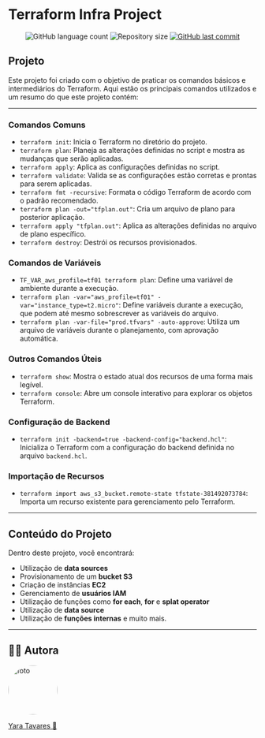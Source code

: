 
# Terraform Infra Project

<p align="center">
  <img alt="GitHub language count" src="https://img.shields.io/github/languages/count/yaratavares/Infra-Terraform?color=%2304D361">
  <img alt="Repository size" src="https://img.shields.io/github/repo-size/yaratavares/Infra-Terraform">
  <a href="https://github.com/yaratavares/Infra-Terraform/commits/main">
    <img alt="GitHub last commit" src="https://img.shields.io/github/last-commit/yaratavares/Infra-Terraform">
  </a>
</p>

## Projeto

Este projeto foi criado com o objetivo de praticar os comandos básicos e intermediários do Terraform. Aqui estão os principais comandos utilizados e um resumo do que este projeto contém:

---

### Comandos Comuns

- `terraform init`: Inicia o Terraform no diretório do projeto.
- `terraform plan`: Planeja as alterações definidas no script e mostra as mudanças que serão aplicadas.
- `terraform apply`: Aplica as configurações definidas no script.
- `terraform validate`: Valida se as configurações estão corretas e prontas para serem aplicadas.
- `terraform fmt -recursive`: Formata o código Terraform de acordo com o padrão recomendado.
- `terraform plan -out="tfplan.out"`: Cria um arquivo de plano para posterior aplicação.
- `terraform apply "tfplan.out"`: Aplica as alterações definidas no arquivo de plano específico.
- `terraform destroy`: Destrói os recursos provisionados.

### Comandos de Variáveis

- `TF_VAR_aws_profile=tf01 terraform plan`: Define uma variável de ambiente durante a execução.
- `terraform plan -var="aws_profile=tf01" -var="instance_type=t2.micro"`: Define variáveis durante a execução, que podem até mesmo sobrescrever as variáveis do arquivo.
- `terraform plan -var-file="prod.tfvars" -auto-approve`: Utiliza um arquivo de variáveis durante o planejamento, com aprovação automática.

### Outros Comandos Úteis

- `terraform show`: Mostra o estado atual dos recursos de uma forma mais legível.
- `terraform console`: Abre um console interativo para explorar os objetos Terraform.

### Configuração de Backend

- `terraform init -backend=true -backend-config="backend.hcl"`: Inicializa o Terraform com a configuração do backend definida no arquivo `backend.hcl`.

### Importação de Recursos

- `terraform import aws_s3_bucket.remote-state tfstate-381492073784`: Importa um recurso existente para gerenciamento pelo Terraform.

---

## Conteúdo do Projeto

Dentro deste projeto, você encontrará:

- Utilização de **data sources**
- Provisionamento de um **bucket S3**
- Criação de instâncias **EC2**
- Gerenciamento de **usuários IAM**
- Utilização de funções como **for each**, **for** e **splat operator**
- Utilização de **data source**
- Utilização de **funções internas** e muito mais.

---

## 🧜‍♀️ Autora

<a href="https://www.linkedin.com/in/yaracristinatavares/" >
 <img style="border-radius: 50%" src="https://avatars.githubusercontent.com/u/91642311?v=4" width="100px;" alt="foto"/>
 <p>Yara Tavares 🚀</p>
</a>